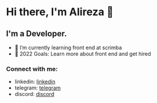 # Hi there, I'm Alireza 👋 
## I'm a Developer.

- 🌱 I’m currently learning front end at scrimba 
- 🥅 2022 Goals: Learn more about front end and get hired

### Connect with me:
- linkedin: [linkedin]
- telegram: [telegram]
- discord: [discord]






[telegram]: https://t.me/Work_Hard_Then_Work_Harder
[discord]: https://discord.com/users/#9084
[linkedin]: https://www.linkedin.com/in/alireza-hekmati-a49627218/
